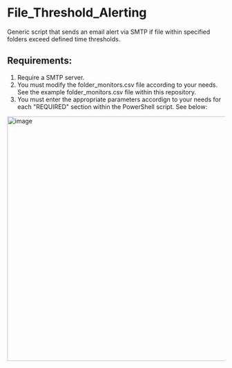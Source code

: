 # File_Threshold_Alerting
Generic script that sends an email alert via SMTP if file within specified folders exceed defined time thresholds.

## Requirements: 
1. Require a SMTP server.
2. You must modify the folder_monitors.csv file according to your needs. See the example folder_monitors.csv file within this repository. 
3. You must enter the appropriate parameters accordign to your needs for each "REQUIRED" section within the PowerShell script.  See below: 
<img width="568" alt="image" src="https://github.com/Vuitton-Toine/File_Threshold_Alerting/assets/81653524/c59cb2c5-0ad5-4766-bbda-a91b050fb2c1">


